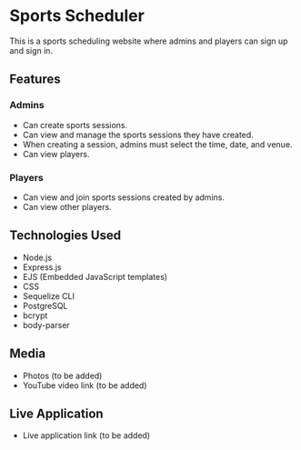# Sports Scheduler

This is a sports scheduling website where admins and players can sign up and sign in.

## Features

### Admins
- Can create sports sessions.
- Can view and manage the sports sessions they have created.
- When creating a session, admins must select the time, date, and venue.
- Can view players.

### Players
- Can view and join sports sessions created by admins.
- Can view other players.

## Technologies Used

- Node.js
- Express.js
- EJS (Embedded JavaScript templates)
- CSS
- Sequelize CLI
- PostgreSQL
- bcrypt
- body-parser

## Media

- Photos (to be added)
- YouTube video link (to be added)

## Live Application

- Live application link (to be added)
